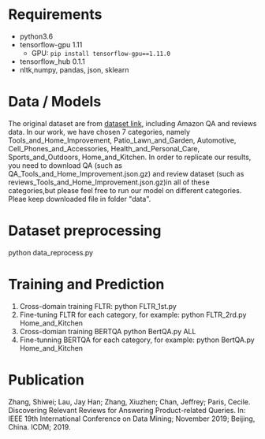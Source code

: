 # Requirements
- python3.6
- tensorflow-gpu 1.11
   - GPU: `pip install tensorflow-gpu==1.11.0`
- tensorflow_hub 0.1.1
- nltk,numpy, pandas, json, sklearn


# Data / Models
The original dataset are from [dataset link](http://cseweb.ucsd.edu/~jmcauley/datasets.html), including Amazon QA and reviews data.
In our work, we have chosen 7 categories, namely Tools_and_Home_Improvement, Patio_Lawn_and_Garden, Automotive, Cell_Phones_and_Accessories, Health_and_Personal_Care, Sports_and_Outdoors, Home_and_Kitchen.
In order to replicate our results, you need to download QA (such as QA_Tools_and_Home_Improvement.json.gz) and review dataset (such as reviews_Tools_and_Home_Improvement.json.gz)in all of these categories,but please feel free to run our model on different categories.
Pleae keep downloaded file in folder "data".

# Dataset preprocessing
python data_reprocess.py  

# Training and Prediction
1. Cross-domain training FLTR: python FLTR_1st.py
2. Fine-tuning FLTR for each category, for example:  python FLTR_2rd.py Home_and_Kitchen
3. Cross-domian training BERTQA python BertQA.py ALL
4. Fine-tunning BERTQA for each category, for example: python BertQA.py Home_and_Kitchen
  
# Publication

Zhang, Shiwei; Lau, Jay Han; Zhang, Xiuzhen; Chan, Jeffrey; Paris, Cecile. Discovering Relevant Reviews for Answering Product-related Queries. In: IEEE 19th International Conference on Data Mining; November 2019;  Beijing, China. ICDM; 2019.
